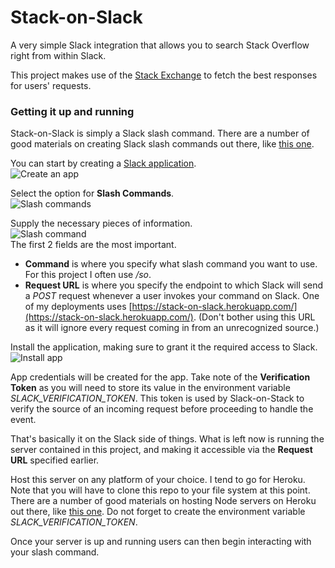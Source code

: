 # Stack-on-Slack

A very simple Slack integration that allows you to search Stack Overflow right from within Slack.

This project makes use of the [Stack Exchange](http://api.stackexchange.com/docs) to fetch the best responses for users' requests.

### Getting it up and running

Stack-on-Slack is simply a Slack slash command. There are a number of good materials on creating Slack slash commands out there, like
[this one](https://scotch.io/tutorials/create-a-custom-slack-slash-command-with-nodejs-and-express).

You can start by creating a [Slack application](https://api.slack.com/apps).  
![Create an app](https://cdn.scotch.io/22/QcAXa0vQNKOtvC7KjF6X_02-slack-create-new-app-screenshot.jpg)

Select the option for **Slash Commands**.  
![Slash commands](https://cdn.scotch.io/22/WTx4OVXfS8WtkpjD3VWo_03-slack-create-slash-command-screenshot.jpg)

Supply the necessary pieces of information.  
![Slash command](https://cdn.scotch.io/22/z0J6ZaLS2avTRMd7vrK9_04-slack-create-slash-command-options-screenshot.jpg)  
The first 2 fields are the most important.
* **Command** is where you specify what slash command you want to use. For this project I often use */so*.
* **Request URL** is where you specify the endpoint to which Slack will send a *POST* request whenever a user invokes your command on Slack. One of my deployments uses [https://stack-on-slack.herokuapp.com/](https://stack-on-slack.herokuapp.com/). (Don't bother using this URL as it will ignore every request coming in from an unrecognized source.)

Install the application, making sure to grant it the required access to Slack.  
![Install app](https://cdn.scotch.io/22/bW0GaGTtSJ68JbEUPh7Y_05-slack-install-app-screenshot.jpg)

App credentials will be created for the app. Take note of the **Verification Token** as you will need to store its value in the environment variable *SLACK_VERIFICATION_TOKEN*. This token is used by Slack-on-Stack to verify the source of an incoming request before proceeding to handle the event.

That's basically it on the Slack side of things. What is left now is running the server contained in this project, and making it accessible via the **Request URL** specified earlier.

Host this server on any platform of your choice. I tend to go for Heroku. Note that you will have to clone this repo to your file system at this point. There are a number of good materials on hosting Node servers on Heroku out there, like
[this one](https://devcenter.heroku.com/articles/getting-started-with-nodejs#introduction). Do not forget to create the environment variable *SLACK_VERIFICATION_TOKEN*.

Once your server is up and running users can then begin interacting with your slash command.